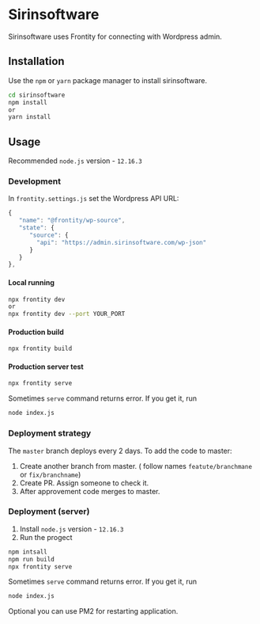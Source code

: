 # Sirinsoftware

Sirinsoftware uses Frontity for connecting with Wordpress admin.

## Installation

Use the `npm` or `yarn` package manager to install sirinsoftware.

```bash
cd sirinsoftware
npm install
or
yarn install
```

## Usage

Recommended `node.js` version - `12.16.3`

### Development

In `frontity.settings.js` set the Wordpress API URL: 
```javascript
{
   "name": "@frontity/wp-source",
   "state": {
      "source": {
        "api": "https://admin.sirinsoftware.com/wp-json"
      }
   }
},
```

#### Local running

```bash
npx frontity dev
or
npx frontity dev --port YOUR_PORT
```
#### Production build

```bash 
npx frontity build
```

#### Production server test

```bash 
npx frontity serve
```
Sometimes `serve` command returns error. If you get it, run 
```bash 
node index.js
```

### Deployment strategy

The `master` branch deploys every 2 days.
To add the code to master:
1. Create another branch from master. ( follow names `featute/branchmane` or `fix/branchname`)
2. Create PR. Assign someone to check it.
3. After approvement code merges to master.


### Deployment (server)

1. Install  `node.js` version - `12.16.3`
2. Run the progect
```bash
npm intsall
npm run build
npx frontity serve
``` 
Sometimes `serve` command returns error. If you get it, run 
```bash 
node index.js
```

Optional you can use PM2 for restarting application.


